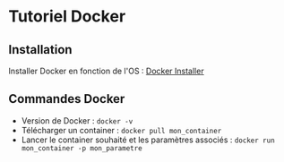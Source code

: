# Tutoriel Docker

## Installation

Installer Docker en fonction de l'OS : [Docker Installer](https://www.docker.com/get-started "Docker Installer")

## Commandes Docker

- Version de Docker : `docker -v`
- Télécharger un container : `docker pull mon_container`
- Lancer le container souhaité et les paramètres associés : `docker run mon_container -p mon_parametre`
